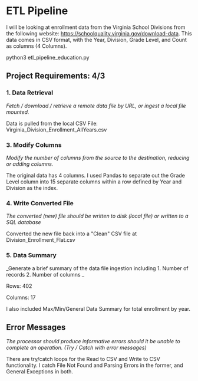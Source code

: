 # ETL Pipeline
I will be looking at enrollment data from the Virginia School Divisions from the following website: https://schoolquality.virginia.gov/download-data.
This data comes in CSV format, with the Year, Division, Grade Level, and Count as columns (4 Columns).

python3 etl_pipeline_education.py

## Project Requirements: 4/3

### 1. Data Retrieval
_Fetch / download / retrieve a remote data file by URL, or ingest a local file mounted._

Data is pulled from the local CSV File: Virginia_Division_Enrollment_AllYears.csv

### 3. Modify Columns
_Modify the number of columns from the source to the destination, reducing or adding columns._

The original data has 4 columns. I used Pandas to separate out the Grade Level column into 15 separate columns within a row defined by Year and Division as the index.

### 4. Write Converted File
_The converted (new) file should be written to disk (local file) or written to a SQL database_

Converted the new file back into a "Clean" CSV file at Division_Enrollment_Flat.csv

### 5. Data Summary
_Generate a brief summary of the data file ingestion including 1.	Number of records 2. Number of columns _

Rows: 402

Columns: 17

I also included Max/Min/General Data Summary for total enrollment by year. 

## Error Messages
_The processor should produce informative errors should it be unable to complete an operation. (Try / Catch with error messages)_

There are try/catch loops for the Read to CSV and Write to CSV functionality. I catch File Not Found and Parsing Errors in the former, and General Exceptions in both.
